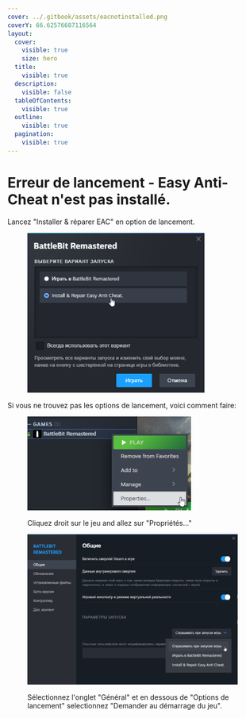 ```yaml
---
cover: ../.gitbook/assets/eacnotinstalled.png
coverY: 66.62576687116564
layout:
  cover:
    visible: true
    size: hero
  title:
    visible: true
  description:
    visible: false
  tableOfContents:
    visible: true
  outline:
    visible: true
  pagination:
    visible: true
---
```


# Erreur de lancement - Easy Anti-Cheat n'est pas installé.

Lancez "Installer & réparer EAC" en option de lancement.

<figure><img src="../.gitbook/assets/repaireac.png" alt="" width="357"><figcaption></figcaption></figure>

Si vous ne trouvez pas les options de lancement, voici comment faire:

<figure><img src="../.gitbook/assets/properties.png" alt="" width="330"><figcaption><p>Cliquez droit sur le jeu and allez sur "Propriétés..."</p></figcaption></figure>

<figure><img src="../.gitbook/assets/askwhenstarting.png" alt="" width="563"><figcaption><p>Sélectionnez l'onglet "Général" et en dessous de "Options de lancement" selectionnez "Demander au démarrage du jeu".</p></figcaption></figure>
